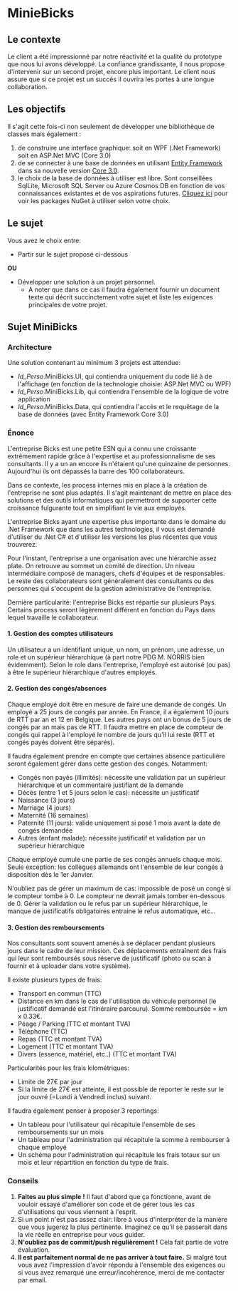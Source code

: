 # MinieBicks

## Le contexte

Le client a été impressionné par notre réactivité et la qualité du prototype que nous lui avons développé.
La confiance grandissante, il nous propose d'intervenir sur un second projet, encore plus important.
Le client nous assure que si ce projet est un succès il ouvrira les portes à une longue collaboration.

## Les objectifs

Il s'agit cette fois-ci non seulement de développer une bibliothèque de classes mais également :

1. de construire une interface graphique: soit en WPF (.Net Framework) soit en ASP.Net MVC (Core 3.0)
2. de se connecter à une base de données en utilisant [Entity Framework](https://docs.microsoft.com/en-us/ef/core/) dans sa nouvelle version [Core 3.0](https://devblogs.microsoft.com/dotnet/announcing-ef-core-3-0-and-ef-6-3-general-availability/).
3. le choix de la base de données à utiliser est libre. Sont conseillées SqlLite, Microsoft SQL Server ou Azure Cosmos DB en fonction de vos connaissances existantes et de vos aspirations futures. [Cliquez ici](https://docs.microsoft.com/en-us/ef/core/providers/index?tabs=dotnet-core-cli) pour voir les packages NuGet à utiliser selon votre choix.

## Le sujet

Vous avez le choix entre:

* Partir sur le sujet proposé ci-dessous

**OU**

* Développer une solution à un projet personnel.
  * A noter que dans ce cas il faudra également fournir un document texte qui décrit succinctement votre sujet et liste les exigences principales de votre projet.

## Sujet MiniBicks

### Architecture

Une solution contenant au minimum 3 projets est attendue:

* *Id_Perso*.MiniBicks.UI, qui contiendra uniquement du code lié à de l'affichage (en fonction de la technologie choisie: ASP.Net MVC ou WPF)
* *Id_Perso*.MiniBicks.Lib, qui contiendra l'ensemble de la logique de votre application
* *Id_Perso*.MiniBicks.Data, qui contiendra l'accès et le requêtage de la base de données (avec Entity Framework Core 3.0)

### Énonce

L'entreprise Bicks est une petite ESN qui a connu une croissante extrêmement rapide grâce à l'expertise et au professionnalisme de ses consultants. Il y a un an encore ils n'étaient qu'une quinzaine de personnes. Aujourd'hui ils ont dépassés la barre des 100 collaborateurs.

Dans ce contexte, les process internes mis en place à la création de l'entreprise ne sont plus adaptés. Il s'agit maintenant de mettre en place des solutions et des outils informatiques qui permettront de supporter cette croissance fulgurante tout en simplifiant la vie aux employés.

L'entreprise Bicks ayant une expertise plus importante dans le domaine du .Net Framework que dans les autres technologies, il vous est demandé d'utiliser du .Net C# et d'utiliser les versions les plus récentes que vous trouverez.

Pour l'instant, l'entreprise a une organisation avec une hiérarchie assez plate. On retrouve au sommet un comité de direction. Un niveau intermédiaire composé de managers, chefs d'équipes et de responsables. Le reste des collaborateurs sont généralement des consultants ou des personnes qui s'occupent de la gestion administrative de l'entreprise.

Dernière particularité: l'entreprise Bicks est répartie sur plusieurs Pays. Certains process seront légèrement différent en fonction du Pays dans lequel travaille le collaborateur.

#### 1. Gestion des comptes utilisateurs

Un utilisateur a un identifiant unique, un nom, un prénom, une adresse, un role et un supérieur hiérarchique (à part notre PDG M. NORRIS bien évidemment). Selon le role dans l'entreprise, l'employé est autorisé (ou pas) à être le supérieur hiérarchique d'autres employés.

#### 2. Gestion des congés/absences

Chaque employé doit être en mesure de faire une demande de congés.
Un employé a 25 jours de congés par année. En France, il a également 10 jours de RTT par an et 12 en Belgique. Les autres pays ont un bonus de 5 jours de congés par an mais pas de RTT. Il faudra mettre en place de compteur de congés qui rappel à l'employé le nombre de jours qu'il lui reste (RTT et congés payés doivent être séparés).

Il faudra également prendre en compte que certaines absence particulière seront également gérer dans cette gestion des congés. Notamment:

* Congés non payés (illimités): nécessite une validation par un supérieur hiérarchique et un commentaire justifiant de la demande
* Décès (entre 1 et 5 jours selon le cas): nécessite un justificatif
* Naissance (3 jours)
* Marriage (4 jours)
* Maternité (16 semaines)
* Paternité (11 jours): valide uniquement si posé 1 mois avant la date de congés demandée
* Autres (enfant malade): nécessite justificatif et validation par un supérieur hiérarchique

Chaque employé cumule une partie de ses congés annuels chaque mois. Seule exception: les collègues allemands ont l'ensemble de leur congés à disposition dès le 1er Janvier.

N'oubliez pas de gérer un maximum de cas: impossible de posé un congé si le compteur tombe à 0. Le compteur ne devrait jamais tomber en-dessous de 0. Gérer la validation ou le refus par un supérieur hiérarchique, le manque de justificatifs obligatoires entraine le refus automatique, etc...

#### 3. Gestion des remboursements

Nos consultants sont souvent amenés à se déplacer pendant plusieurs jours dans le cadre de leur mission. Ces déplacements entraînent des frais qui leur sont remboursés sous réserve de justificatif (photo ou scan à fournir et à uploader dans votre système).

Il existe plusieurs types de frais:

* Transport en commun (TTC)
* Distance en km dans le cas de l'utilisation du véhicule personnel (le justificatif demandé est l'itinéraire parcouru). Somme remboursée = km x 0.33€.
* Péage / Parking (TTC et montant TVA)
* Téléphone (TTC)
* Repas (TTC et montant TVA)
* Logement (TTC et montant TVA)
* Divers (essence, matériel, etc..) (TTC et montant TVA)

Particularités pour les frais kilométriques:

* Limite de 27€ par jour
* Si la limite de 27€ est atteinte, il est possible de reporter le reste sur le jour ouvré (=Lundi à Vendredi inclus) suivant.

Il faudra également penser à proposer 3 reportings:

* Un tableau pour l'utilisateur qui récapitule l'ensemble de ses remboursements sur un mois
* Un tableau pour l'administration qui récapitule la somme à rembourser à chaque employé
* Un schéma pour l'administration qui récapitule les frais totaux sur un mois et leur répartition en fonction du type de frais.

### Conseils

1. **Faites au plus simple !** Il faut d'abord que ça fonctionne, avant de vouloir essayé d'améliorer son code et de gérer tous les cas d'utilisations qui vous viennent à l'esprit.
2. Si un point n'est pas assez clair: libre à vous d'interpréter de la manière que vous jugerez la plus pertinente. Imaginez ce qu'il se passerait dans la vie réelle en entreprise pour vous guider.
3. **N'oubliez pas de commit/push régulièrement !** Cela fait partie de votre évaluation.
4. **Il est parfaitement normal de ne pas arriver à tout faire.** Si malgré tout vous avez l'impression d'avoir répondu à l'ensemble des exigences ou si vous avez remarqué une erreur/incohérence, merci de me contacter par email.
